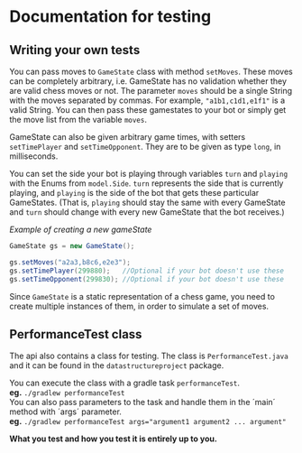 # Documentation for testing

## Writing your own tests

You can pass moves to `GameState` class with method `setMoves`. These moves can be completely arbitrary, i.e. GameState has no validation whether they are valid chess moves or not.
The parameter `moves` should be a single String with the moves separated by commas. For example, `"a1b1,c1d1,e1f1"` is a valid String. You can then pass these gamestates to your bot or simply get the move list from the variable `moves`.  

GameState can also be given arbitrary game times, with setters `setTimePlayer` and `setTimeOpponent`. They are to be given as type `long`, in milliseconds.  

You can set the side your bot is playing through variables `turn` and `playing` with the Enums from `model.Side`.
`turn` represents the side that is currently playing, and `playing` is the side of the bot that gets these particular GameStates.
(That is, `playing` should stay the same with every GameState and `turn` should change with every new GameState that the bot receives.)



*Example of creating a new gameState*
```java
GameState gs = new GameState();

gs.setMoves("a2a3,b8c6,e2e3");
gs.setTimePlayer(299880);   //Optional if your bot doesn't use these
gs.setTimeOpponent(299830); //Optional if your bot doesn't use these
```

Since `GameState` is a static representation of a chess game, you need to create multiple instances of them, in order to simulate a set of moves.  

## PerformanceTest class
The api also contains a class for testing.
The class is `PerformanceTest.java` and it can be found in the `datastructureproject` package.  

You can execute the class with a gradle task `performanceTest`.  
**eg.** `./gradlew performanceTest`  
You can also pass parameters to the task and handle them in the ´main´ method with ´args´ parameter.    
**eg.** `./gradlew performanceTest args="argument1 argument2 ... argument"`  

**What you test and how you test it is entirely up to you.**

